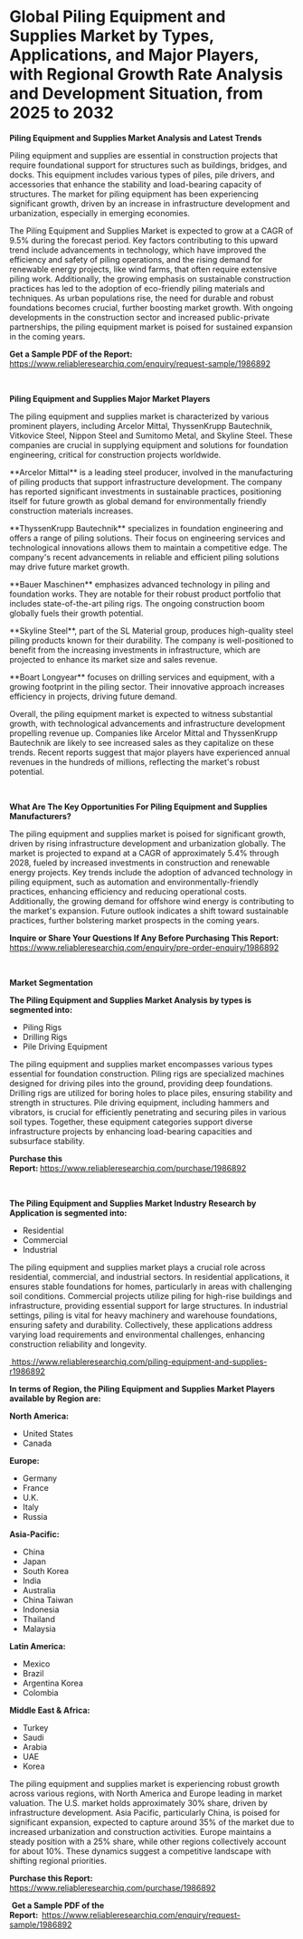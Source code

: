 <p><h1>Global Piling Equipment and Supplies Market by Types, Applications, and Major Players, with Regional Growth Rate Analysis and Development Situation, from 2025 to 2032</h1></p><p><strong>Piling Equipment and Supplies Market Analysis and Latest Trends</strong></p>
<p><p>Piling equipment and supplies are essential in construction projects that require foundational support for structures such as buildings, bridges, and docks. This equipment includes various types of piles, pile drivers, and accessories that enhance the stability and load-bearing capacity of structures. The market for piling equipment has been experiencing significant growth, driven by an increase in infrastructure development and urbanization, especially in emerging economies.</p><p>The Piling Equipment and Supplies Market is expected to grow at a CAGR of 9.5% during the forecast period. Key factors contributing to this upward trend include advancements in technology, which have improved the efficiency and safety of piling operations, and the rising demand for renewable energy projects, like wind farms, that often require extensive piling work. Additionally, the growing emphasis on sustainable construction practices has led to the adoption of eco-friendly piling materials and techniques. As urban populations rise, the need for durable and robust foundations becomes crucial, further boosting market growth. With ongoing developments in the construction sector and increased public-private partnerships, the piling equipment market is poised for sustained expansion in the coming years.</p></p>
<p><strong>Get a Sample PDF of the Report:&nbsp;</strong> <a href="https://www.reliableresearchiq.com/enquiry/request-sample/1986892?utm_campaign=1087&utm_medium=2&utm_source=Github&utm_content=ia&utm_term=16042025&utm_id=piling-equipment-and-supplies">https://www.reliableresearchiq.com/enquiry/request-sample/1986892</a></p>
<p>&nbsp;</p>
<p><strong>Piling Equipment and Supplies Major Market Players</strong></p>
<p><p>The piling equipment and supplies market is characterized by various prominent players, including Arcelor Mittal, ThyssenKrupp Bautechnik, Vitkovice Steel, Nippon Steel and Sumitomo Metal, and Skyline Steel. These companies are crucial in supplying equipment and solutions for foundation engineering, critical for construction projects worldwide.</p><p>**Arcelor Mittal** is a leading steel producer, involved in the manufacturing of piling products that support infrastructure development. The company has reported significant investments in sustainable practices, positioning itself for future growth as global demand for environmentally friendly construction materials increases.</p><p>**ThyssenKrupp Bautechnik** specializes in foundation engineering and offers a range of piling solutions. Their focus on engineering services and technological innovations allows them to maintain a competitive edge. The company's recent advancements in reliable and efficient piling solutions may drive future market growth.</p><p>**Bauer Maschinen** emphasizes advanced technology in piling and foundation works. They are notable for their robust product portfolio that includes state-of-the-art piling rigs. The ongoing construction boom globally fuels their growth potential.</p><p>**Skyline Steel**, part of the SL Material group, produces high-quality steel piling products known for their durability. The company is well-positioned to benefit from the increasing investments in infrastructure, which are projected to enhance its market size and sales revenue.</p><p>**Boart Longyear** focuses on drilling services and equipment, with a growing footprint in the piling sector. Their innovative approach increases efficiency in projects, driving future demand. </p><p>Overall, the piling equipment market is expected to witness substantial growth, with technological advancements and infrastructure development propelling revenue up. Companies like Arcelor Mittal and ThyssenKrupp Bautechnik are likely to see increased sales as they capitalize on these trends. Recent reports suggest that major players have experienced annual revenues in the hundreds of millions, reflecting the market's robust potential.</p></p>
<p>&nbsp;</p>
<p><strong>What Are The Key Opportunities For Piling Equipment and Supplies Manufacturers?</strong></p>
<p><p>The piling equipment and supplies market is poised for significant growth, driven by rising infrastructure development and urbanization globally. The market is projected to expand at a CAGR of approximately 5.4% through 2028, fueled by increased investments in construction and renewable energy projects. Key trends include the adoption of advanced technology in piling equipment, such as automation and environmentally-friendly practices, enhancing efficiency and reducing operational costs. Additionally, the growing demand for offshore wind energy is contributing to the market's expansion. Future outlook indicates a shift toward sustainable practices, further bolstering market prospects in the coming years.</p></p>
<p><strong>Inquire or Share Your Questions If Any Before Purchasing This Report:</strong> <a href="https://www.reliableresearchiq.com/enquiry/pre-order-enquiry/1986892?utm_campaign=1087&utm_medium=2&utm_source=Github&utm_content=ia&utm_term=16042025&utm_id=piling-equipment-and-supplies">https://www.reliableresearchiq.com/enquiry/pre-order-enquiry/1986892</a></p>
<p>&nbsp;</p>
<p><strong>Market Segmentation</strong></p>
<p><strong>The Piling Equipment and Supplies Market Analysis by types is segmented into:</strong></p>
<p><ul><li>Piling Rigs</li><li>Drilling Rigs</li><li>Pile Driving Equipment</li></ul></p>
<p><p>The piling equipment and supplies market encompasses various types essential for foundation construction. Piling rigs are specialized machines designed for driving piles into the ground, providing deep foundations. Drilling rigs are utilized for boring holes to place piles, ensuring stability and strength in structures. Pile driving equipment, including hammers and vibrators, is crucial for efficiently penetrating and securing piles in various soil types. Together, these equipment categories support diverse infrastructure projects by enhancing load-bearing capacities and subsurface stability.</p></p>
<p><strong>Purchase this Report:&nbsp;</strong><a href="https://www.reliableresearchiq.com/purchase/1986892?utm_campaign=1087&utm_medium=2&utm_source=Github&utm_content=ia&utm_term=16042025&utm_id=piling-equipment-and-supplies">https://www.reliableresearchiq.com/purchase/1986892</a></p>
<p>&nbsp;</p>
<p><strong>The Piling Equipment and Supplies Market Industry Research by Application is segmented into:</strong></p>
<p><ul><li>Residential</li><li>Commercial</li><li>Industrial</li></ul></p>
<p><p>The piling equipment and supplies market plays a crucial role across residential, commercial, and industrial sectors. In residential applications, it ensures stable foundations for homes, particularly in areas with challenging soil conditions. Commercial projects utilize piling for high-rise buildings and infrastructure, providing essential support for large structures. In industrial settings, piling is vital for heavy machinery and warehouse foundations, ensuring safety and durability. Collectively, these applications address varying load requirements and environmental challenges, enhancing construction reliability and longevity.</p></p>
<p><a href="https://www.reliableresearchiq.com/piling-equipment-and-supplies-r1986892?utm_campaign=1087&utm_medium=2&utm_source=Github&utm_content=ia&utm_term=16042025&utm_id=piling-equipment-and-supplies">&nbsp;https://www.reliableresearchiq.com/piling-equipment-and-supplies-r1986892</a></p>
<p><strong>In terms of Region, the Piling Equipment and Supplies Market Players available by Region are:</strong></p>
<p>
    <p> <strong> North America: </strong>
        <ul>
            <li>United States</li>
            <li>Canada</li>
        </ul>
        </p> 
    <p> <strong> Europe: </strong>
        <ul>
            <li>Germany</li>
            <li>France</li>
            <li>U.K.</li>
            <li>Italy</li>
            <li>Russia</li>
        </ul>
        </p> 
    <p> <strong> Asia-Pacific: </strong>
        <ul>
            <li>China</li>
            <li>Japan</li>
            <li>South Korea</li>
            <li>India</li>
            <li>Australia</li>
            <li>China Taiwan</li>
            <li>Indonesia</li>
            <li>Thailand</li>
            <li>Malaysia</li>
        </ul>
        </p> 
    <p> <strong> Latin America: </strong>
        <ul>
            <li>Mexico</li>
            <li>Brazil</li>
            <li>Argentina Korea</li>
            <li>Colombia</li>
        </ul>
        </p> 
    <p> <strong> Middle East & Africa: </strong>
        <ul>
            <li>Turkey</li>
            <li>Saudi</li>
            <li>Arabia</li>
            <li>UAE</li>
            <li>Korea</li>
        </ul>
    </p>
    </p>
<p><p>The piling equipment and supplies market is experiencing robust growth across various regions, with North America and Europe leading in market valuation. The U.S. market holds approximately 30% share, driven by infrastructure development. Asia Pacific, particularly China, is poised for significant expansion, expected to capture around 35% of the market due to increased urbanization and construction activities. Europe maintains a steady position with a 25% share, while other regions collectively account for about 10%. These dynamics suggest a competitive landscape with shifting regional priorities.</p></p>
<p><strong>Purchase this Report: </strong><a href="https://www.reliableresearchiq.com/purchase/1986892?utm_campaign=1087&utm_medium=2&utm_source=Github&utm_content=ia&utm_term=16042025&utm_id=piling-equipment-and-supplies">https://www.reliableresearchiq.com/purchase/1986892</a></p>
<p>&nbsp;<strong>Get a Sample PDF of the Report:&nbsp;&nbsp;</strong><a href="https://www.reliableresearchiq.com/enquiry/request-sample/1986892?utm_campaign=1087&utm_medium=2&utm_source=Github&utm_content=ia&utm_term=16042025&utm_id=piling-equipment-and-supplies">https://www.reliableresearchiq.com/enquiry/request-sample/1986892</a></p>
<p><strong></strong></p>
<p><p></p><p></p><p></p></p>